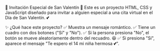 💖 Invitación Especial de San Valentín 💌
Este es un proyecto HTML, CSS y JavaScript diseñado para invitar a alguien especial a una cita virtual en el Día de San Valentín. 💕

✨ ¿Qué hace este proyecto?
✅ Muestra un mensaje romántico.
✅ Tiene un cuadro con dos botones ("Sí" y "No").
✅ Si la persona presiona "No", el botón se mueve aleatoriamente dentro del recuadro. 😆
✅ Si presiona "Sí", aparece el mensaje "Te espero el 14 mi niña hermosa 💕".
